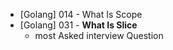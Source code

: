 
- [Golang] 014 - What Is Scope
- [Golang] 031 - **What Is Slice** 
    - most Asked interview Question 